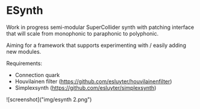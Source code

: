 # ESynth

Work in progress semi-modular SuperCollider synth with patching interface that will scale from monophonic to paraphonic to polyphonic.

Aiming for a framework that supports experimenting with / easily adding new modules.

Requirements:
- Connection quark
- Houvilainen filter (https://github.com/esluyter/houvilainenfilter)
- Simplexsynth (https://github.com/esluyter/simplexsynth)

![screenshot]("img/esynth 2.png")

